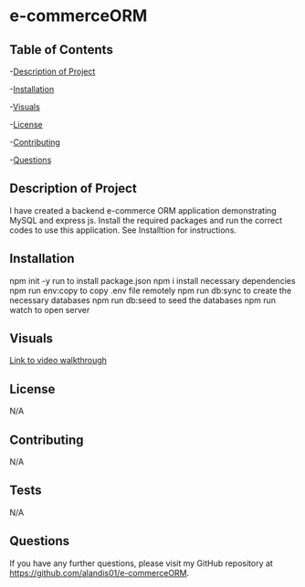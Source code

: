 # e-commerceORM

## Table of Contents
-[Description of Project](#description-of-project)

-[Installation](#installation)

-[Visuals](#visuals)

-[License](#license)

-[Contributing](#contributing)

-[Questions](#questions)

## Description of Project
I have created a backend e-commerce ORM application demonstrating MySQL and express js. Install the required packages and run the correct codes to use this application. See Installtion for instructions. 

## Installation
npm init -y run to install package.json
npm i install necessary dependencies 
npm run env:copy to copy .env file remotely
npm run db:sync to create the necessary databases
npm run db:seed to seed the databases 
npm run watch to open server

## Visuals
[Link to video walkthrough]()

## License 
N/A

## Contributing 
N/A

## Tests
N/A

## Questions 
If you have any further questions, please visit my GitHub repository at https://github.com/alandis01/e-commerceORM. 